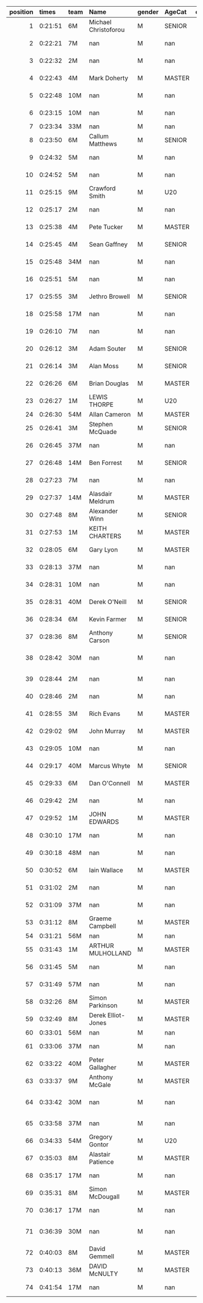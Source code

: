 |   position | times   | team   | Name                 | gender   | AgeCat   |   clubnumber | Club name                  | Website                                    |   finishPosition |
|-----------:|:--------|:-------|:---------------------|:---------|:---------|-------------:|:---------------------------|:-------------------------------------------|-----------------:|
|          1 | 0:21:51 | 6M     | Michael Christoforou | M        | SENIOR   |            6 | Cambuslang Harriers        | https://cambuslangharriers.org/            |                1 |
|          2 | 0:22:21 | 7M     | nan                  | M        | nan      |            7 | Giffnock North AC          | https://www.giffnocknorth.co.uk/           |                2 |
|          3 | 0:22:32 | 2M     | nan                  | M        | nan      |            2 | Kilmarnock H&AC            | http://www.kilmarnockharriers.com/         |                3 |
|          4 | 0:22:43 | 4M     | Mark Doherty         | M        | MASTER   |            4 | Inverclyde AC              | https://www.inverclydeac.org/              |                4 |
|          5 | 0:22:48 | 10M    | nan                  | M        | nan      |           10 | Shettleston Harriers       | http://shettlestonharriers.org.uk/         |                5 |
|          6 | 0:23:15 | 10M    | nan                  | M        | nan      |           10 | Shettleston Harriers       | http://shettlestonharriers.org.uk/         |                6 |
|          7 | 0:23:34 | 33M    | nan                  | M        | nan      |           33 | Irvine RC                  | https://www.irvinerunningclub.co.uk/       |                7 |
|          8 | 0:23:50 | 6M     | Callum Matthews      | M        | SENIOR   |            6 | Cambuslang Harriers        | https://cambuslangharriers.org/            |                8 |
|          9 | 0:24:32 | 5M     | nan                  | M        | nan      |            5 | Westerlands CCC            | https://westerlandsccc.co.uk/              |                9 |
|         10 | 0:24:52 | 5M     | nan                  | M        | nan      |            5 | Westerlands CCC            | https://westerlandsccc.co.uk/              |               10 |
|         11 | 0:25:15 | 9M     | Crawford Smith       | M        | U20      |            9 | Garscube Harriers          | https://www.garscubeharriers.org.uk/       |               11 |
|         12 | 0:25:17 | 2M     | nan                  | M        | nan      |            2 | Kilmarnock H&AC            | http://www.kilmarnockharriers.com/         |               12 |
|         13 | 0:25:38 | 4M     | Pete Tucker          | M        | MASTER   |            4 | Inverclyde AC              | https://www.inverclydeac.org/              |               13 |
|         14 | 0:25:45 | 4M     | Sean Gaffney         | M        | SENIOR   |            4 | Inverclyde AC              | https://www.inverclydeac.org/              |               14 |
|         15 | 0:25:48 | 34M    | nan                  | M        | nan      |           34 | Kilbarchan AAC             | https://kilbarchanaac.org.uk/              |               15 |
|         16 | 0:25:51 | 5M     | nan                  | M        | nan      |            5 | Westerlands CCC            | https://westerlandsccc.co.uk/              |               16 |
|         17 | 0:25:55 | 3M     | Jethro Browell       | M        | SENIOR   |            3 | Bellahouston RR            | https://www.bellahoustonroadrunners.co.uk/ |               17 |
|         18 | 0:25:58 | 17M    | nan                  | M        | nan      |           17 | Calderglen Harriers        | http://www.calderglenharriers.org.uk/      |               18 |
|         19 | 0:26:10 | 7M     | nan                  | M        | nan      |            7 | Giffnock North AC          | https://www.giffnocknorth.co.uk/           |               19 |
|         20 | 0:26:12 | 3M     | Adam Souter          | M        | SENIOR   |            3 | Bellahouston RR            | https://www.bellahoustonroadrunners.co.uk/ |               20 |
|         21 | 0:26:14 | 3M     | Alan Moss            | M        | SENIOR   |            3 | Bellahouston RR            | https://www.bellahoustonroadrunners.co.uk/ |               21 |
|         22 | 0:26:26 | 6M     | Brian Douglas        | M        | MASTER   |            6 | Cambuslang Harriers        | https://cambuslangharriers.org/            |               22 |
|         23 | 0:26:27 | 1M     | LEWIS THORPE         | M        | U20      |            1 | East Kilbride AC           | http://www.ekac.org.uk/                    |               23 |
|         24 | 0:26:30 | 54M    | Allan Cameron        | M        | MASTER   |           54 | VP-Glasgow                 | https://www.vp-glasgow.com                 |               24 |
|         25 | 0:26:41 | 3M     | Stephen McQuade      | M        | SENIOR   |            3 | Bellahouston RR            | https://www.bellahoustonroadrunners.co.uk/ |               25 |
|         26 | 0:26:45 | 37M    | nan                  | M        | nan      |           37 | Law & District AAC         | http://www.lawaac.co.uk/                   |               26 |
|         27 | 0:26:48 | 14M    | Ben Forrest          | M        | SENIOR   |           14 | Ayr Seaforth AC            | https://www.ayrseaforth.co.uk/             |               27 |
|         28 | 0:27:23 | 7M     | nan                  | M        | nan      |            7 | Giffnock North AC          | https://www.giffnocknorth.co.uk/           |               28 |
|         29 | 0:27:37 | 14M    | Alasdair Meldrum     | M        | MASTER   |           14 | Ayr Seaforth AC            | https://www.ayrseaforth.co.uk/             |               30 |
|         30 | 0:27:48 | 8M     | Alexander Winn       | M        | SENIOR   |            8 | Bellahouston Harriers      | http://www.bellahoustonharriers.co.uk/     |               31 |
|         31 | 0:27:53 | 1M     | KEITH CHARTERS       | M        | MASTER   |            1 | East Kilbride AC           | http://www.ekac.org.uk/                    |               32 |
|         32 | 0:28:05 | 6M     | Gary Lyon            | M        | MASTER   |            6 | Cambuslang Harriers        | https://cambuslangharriers.org/            |               33 |
|         33 | 0:28:13 | 37M    | nan                  | M        | nan      |           37 | Law & District AAC         | http://www.lawaac.co.uk/                   |               34 |
|         34 | 0:28:31 | 10M    | nan                  | M        | nan      |           10 | Shettleston Harriers       | http://shettlestonharriers.org.uk/         |               38 |
|         35 | 0:28:31 | 40M    | Derek O'Neill        | M        | SENIOR   |           40 | Motherwell AC              | https://motherwellac.com/                  |               39 |
|         36 | 0:28:34 | 6M     | Kevin Farmer         | M        | SENIOR   |            6 | Cambuslang Harriers        | https://cambuslangharriers.org/            |               40 |
|         37 | 0:28:36 | 8M     | Anthony Carson       | M        | SENIOR   |            8 | Bellahouston Harriers      | http://www.bellahoustonharriers.co.uk/     |               41 |
|         38 | 0:28:42 | 30M    | nan                  | M        | nan      |           30 | Greenock Glenpark Harriers | https://greenockglenparkharriers.com/      |               42 |
|         39 | 0:28:44 | 2M     | nan                  | M        | nan      |            2 | Kilmarnock H&AC            | http://www.kilmarnockharriers.com/         |               43 |
|         40 | 0:28:46 | 2M     | nan                  | M        | nan      |            2 | Kilmarnock H&AC            | http://www.kilmarnockharriers.com/         |               44 |
|         41 | 0:28:55 | 3M     | Rich Evans           | M        | MASTER   |            3 | Bellahouston RR            | https://www.bellahoustonroadrunners.co.uk/ |               45 |
|         42 | 0:29:02 | 9M     | John Murray          | M        | MASTER   |            9 | Garscube Harriers          | https://www.garscubeharriers.org.uk/       |               46 |
|         43 | 0:29:05 | 10M    | nan                  | M        | nan      |           10 | Shettleston Harriers       | http://shettlestonharriers.org.uk/         |               47 |
|         44 | 0:29:17 | 40M    | Marcus Whyte         | M        | SENIOR   |           40 | Motherwell AC              | https://motherwellac.com/                  |               48 |
|         45 | 0:29:33 | 6M     | Dan O'Connell        | M        | MASTER   |            6 | Cambuslang Harriers        | https://cambuslangharriers.org/            |               49 |
|         46 | 0:29:42 | 2M     | nan                  | M        | nan      |            2 | Kilmarnock H&AC            | http://www.kilmarnockharriers.com/         |               51 |
|         47 | 0:29:52 | 1M     | JOHN EDWARDS         | M        | MASTER   |            1 | East Kilbride AC           | http://www.ekac.org.uk/                    |               52 |
|         48 | 0:30:10 | 17M    | nan                  | M        | nan      |           17 | Calderglen Harriers        | http://www.calderglenharriers.org.uk/      |               54 |
|         49 | 0:30:18 | 48M    | nan                  | M        | nan      |           48 | Springburn Harriers        | https://www.springburnharriers.co.uk/      |               57 |
|         50 | 0:30:52 | 6M     | Iain Wallace         | M        | MASTER   |            6 | Cambuslang Harriers        | https://cambuslangharriers.org/            |               60 |
|         51 | 0:31:02 | 2M     | nan                  | M        | nan      |            2 | Kilmarnock H&AC            | http://www.kilmarnockharriers.com/         |               61 |
|         52 | 0:31:09 | 37M    | nan                  | M        | nan      |           37 | Law & District AAC         | http://www.lawaac.co.uk/                   |               62 |
|         53 | 0:31:12 | 8M     | Graeme Campbell      | M        | MASTER   |            8 | Bellahouston Harriers      | http://www.bellahoustonharriers.co.uk/     |               63 |
|         54 | 0:31:21 | 56M    | nan                  | M        | nan      |           56 | West End RR                | https://www.westendroadrunners.co.uk/      |               65 |
|         55 | 0:31:43 | 1M     | ARTHUR MULHOLLAND    | M        | MASTER   |            1 | East Kilbride AC           | http://www.ekac.org.uk/                    |               70 |
|         56 | 0:31:45 | 5M     | nan                  | M        | nan      |            5 | Westerlands CCC            | https://westerlandsccc.co.uk/              |               71 |
|         57 | 0:31:49 | 57M    | nan                  | M        | nan      |           57 | Whitemoss AAC              | https://whitemossaac.co.uk/                |               72 |
|         58 | 0:32:26 | 8M     | Simon Parkinson      | M        | MASTER   |            8 | Bellahouston Harriers      | http://www.bellahoustonharriers.co.uk/     |               74 |
|         59 | 0:32:49 | 8M     | Derek Elliot-Jones   | M        | MASTER   |            8 | Bellahouston Harriers      | http://www.bellahoustonharriers.co.uk/     |               75 |
|         60 | 0:33:01 | 56M    | nan                  | M        | nan      |           56 | West End RR                | https://www.westendroadrunners.co.uk/      |               77 |
|         61 | 0:33:06 | 37M    | nan                  | M        | nan      |           37 | Law & District AAC         | http://www.lawaac.co.uk/                   |               78 |
|         62 | 0:33:22 | 40M    | Peter Gallagher      | M        | MASTER   |           40 | Motherwell AC              | https://motherwellac.com/                  |               80 |
|         63 | 0:33:37 | 9M     | Anthony McGale       | M        | MASTER   |            9 | Garscube Harriers          | https://www.garscubeharriers.org.uk/       |               81 |
|         64 | 0:33:42 | 30M    | nan                  | M        | nan      |           30 | Greenock Glenpark Harriers | https://greenockglenparkharriers.com/      |               82 |
|         65 | 0:33:58 | 37M    | nan                  | M        | nan      |           37 | Law & District AAC         | http://www.lawaac.co.uk/                   |               84 |
|         66 | 0:34:33 | 54M    | Gregory Gontor       | M        | U20      |           54 | VP-Glasgow                 | https://www.vp-glasgow.com                 |               87 |
|         67 | 0:35:03 | 8M     | Alastair Patience    | M        | MASTER   |            8 | Bellahouston Harriers      | http://www.bellahoustonharriers.co.uk/     |               88 |
|         68 | 0:35:17 | 17M    | nan                  | M        | nan      |           17 | Calderglen Harriers        | http://www.calderglenharriers.org.uk/      |               90 |
|         69 | 0:35:31 | 8M     | Simon McDougall      | M        | MASTER   |            8 | Bellahouston Harriers      | http://www.bellahoustonharriers.co.uk/     |               91 |
|         70 | 0:36:17 | 17M    | nan                  | M        | nan      |           17 | Calderglen Harriers        | http://www.calderglenharriers.org.uk/      |               94 |
|         71 | 0:36:39 | 30M    | nan                  | M        | nan      |           30 | Greenock Glenpark Harriers | https://greenockglenparkharriers.com/      |               95 |
|         72 | 0:40:03 | 8M     | David Gemmell        | M        | MASTER   |            8 | Bellahouston Harriers      | http://www.bellahoustonharriers.co.uk/     |               99 |
|         73 | 0:40:13 | 36M    | DAVID McNULTY        | M        | MASTER   |           36 | Larkhall YMCA              | https://www.larkhallymcaharriers.org       |              100 |
|         74 | 0:41:54 | 17M    | nan                  | M        | nan      |           17 | Calderglen Harriers        | http://www.calderglenharriers.org.uk/      |              101 |